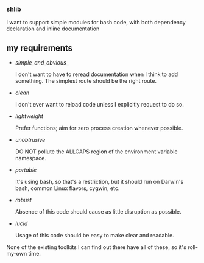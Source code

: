 ### shlib ###

I want to support simple modules for bash code, with both dependency declaration and inline documentation

## my requirements
*   _simple_and_obvious__

    I don't want to have to reread documentation when I think to add something. The simplest route should be the right route.

*   _clean_

    I don't ever want to reload code unless I explicitly request to do so.

*   _lightweight_

    Prefer functions; aim for zero process creation whenever possible.

*   _unobtrusive_

    DO NOT pollute the ALLCAPS region of the environment variable namespace.

*   _portable_

    It's using bash, so that's a restriction, but it should run on Darwin's bash, common Linux flavors, cygwin, etc.

*   _robust_

    Absence of this code should cause as little disruption as possible.

*   _lucid_

    Usage of this code should be easy to make clear and readable.

None of the existing toolkits I can find out there have all of these, so it's roll-my-own time.

